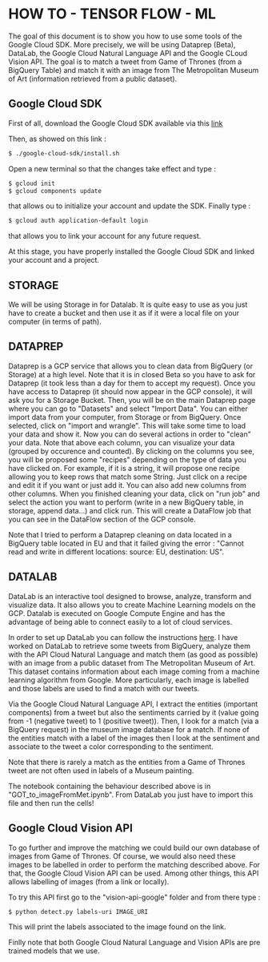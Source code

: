 # HOW TO -  TENSOR FLOW - ML

The goal of this document is to show you how to use some tools of the Google Cloud SDK. More precisely, we will be using Dataprep (Beta), DataLab, the Google Cloud Natural Language API and the Google CLoud Vision API. The goal is to match a tweet from Game of Thrones (from a BigQuery Table) and match it with an image from The Metropolitan Museum of Art (information retrieved from a public dataset).

## Google Cloud SDK

First of all, download the Google Cloud SDK available via this [link](https://cloud.google.com/sdk/docs/)

Then, as showed on this link :
```bash
$ ./google-cloud-sdk/install.sh
```
Open a new terminal so that the changes take effect and type :
```bash
$ gcloud init
$ gcloud components update
```
that allows ou to initialize your account and update the SDK.
Finally type : 
```bash
$ gcloud auth application-default login
```
that allows you to link your account for any future request.

At this stage, you have properly installed the Google Cloud SDK and linked your account and a project.

## STORAGE

We will be using Storage in for Datalab. It is quite easy to use as you just have to create a bucket and then use it as if it were a local file on your computer (in terms of path).

## DATAPREP

Dataprep is a GCP service that allows you to clean data from BigQuery (or Storage) at a high level. Note that it is in closed Beta so you have to ask for Dataprep (it took less than a day for them to accept my request). Once you have access to Dataprep (it should now appear in the GCP console), it will ask you for a Storage Bucket. Then, you will be on the main Dataprep page where you can go to "Datasets" and select "Import Data". You can either import data from your computer, from Storage or from BigQuery. Once selected, click on "import and wrangle". This will take some time to load your data and show it. Now you can do several actions in order to "clean" your data. Note that above each column, you can visualize your data (grouped by occurence and counted). By clicking on the columns you see, you will be proposed some "recipes" depending on the type of data you have clicked on. For example, if it is a string, it will propose one recipe allowing you to keep rows that match some String. Just click on a recipe and edit it if you want or just add it. You can also add new columns from other columns. When you finished cleaning your data, click on "run job" and select the action you want to perform (write in a new BigQuery table, in storage, append data...) and click run. This will create a DataFlow job that you can see in the DataFlow section of the GCP console.

Note that I tried to perform a Dataprep cleaning on data located in a BigQuery table located in EU and that it failed giving the error : "Cannot read and write in different locations: source: EU, destination: US". 

## DATALAB

DataLab is an interactive tool designed to browse, analyze, transform and visualize data. It also allows you to create Machine Learning models on the GCP. Datalab is executed on Google Compute Engine and has the advantage of being able to connect easily to a lot of cloud services.

In order to set up DataLab you can follow the instructions [here](https://cloud.google.com/datalab/docs/quickstarts).
I have worked on DataLab to retrieve some tweets from BigQuery, analyze them with the API Cloud Natural Language and match them (as good as possible) with an image from a public dataset from The Metropolitan Museum of Art. This dataset contains information about each image coming from a machine learning algorithm from Google. More particularly, each image is labelled and those labels are used to find a match with our tweets.

Via the Google Cloud Natural Language API, I extract the entities (important components) from a tweet but also the sentiments carried by it (value going from -1 (negative tweet) to 1 (positive tweet)). Then, I look for a match (via a BigQuery request) in the museum image database for a match. If none of the entities match with a label of the images then I look at the sentiment and associate to the tweet a color corresponding to the sentiment.

Note that there is rarely a match as the entities from a Game of Thrones tweet are not often used in labels of a Museum painting.

The notebook containing the behaviour described above is in "GOT_to_imageFromMet.ipynb". From DataLab you just have to import this file and then run the cells!

## Google Cloud Vision API

To go further and improve the matching we could build our own database of images from Game of Thrones. Of course, we would also need these images to be labelled in order to perform the matching described above. For that, the Google Cloud Vision API can be used. Among other things, this API allows labelling of images (from a link or locally). 

To try this API first go to the "vision-api-google" folder and from there type :
```bash
$ python detect.py labels-uri IMAGE_URI
```
This will print the labels associated to the image found on the link.

Finlly note that both Google Cloud Natural Language and Vision APIs are pre trained models that we use.
